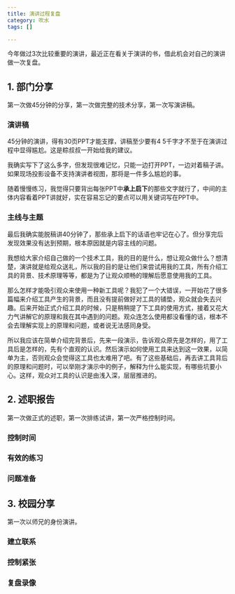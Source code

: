 ```yaml
---
title: 演讲过程复盘
category: 吹水
tags: []

---
```


今年做过3次比较重要的演讲，最近正在看关于演讲的书，借此机会对自己的演讲做一次复盘。

<!-- more -->

## 1. 部门分享

第一次做45分钟的分享，第一次做完整的技术分享，第一次写演讲稿。

### 演讲稿

45分钟的演讲，得有30页PPT才能支撑，讲稿至少要有4 5千字才不至于在演讲过程中显得尴尬。这是粽叔叔一开始给我的建议。

我确实写下了这么多字，但发现很难记忆，只能一边打开PPT，一边对着稿子讲。如果现场投影设备不支持演讲者视图，那将是一件多么尴尬的事。

随着慢慢练习，我觉得只要背出每张PPT中**承上启下**的那些文字就行了，中间的主体内容看着PPT讲就好，实在容易忘记的要点可以用关键词写在PPT中。

### 主线与主题

最后我确实能脱稿讲40分钟了，那些承上启下的话语也牢记在心了。但分享完后发现效果没有达到预期，根本原因就是内容主线的问题。

我想给大家介绍自己做的一个技术工具，我的目的是什么，想让观众做什么？想清楚，演讲就是给观众送礼，所以我的目的是让他们来尝试用我的工具，所有介绍工具的背景、技术原理等等，都是为了让观众顺畅的理解后愿意使用我的工具。

那么怎样才能吸引观众来使用一种新工具呢？我犯了一个大错误，一开始花了很多篇幅来介绍工具产生的背景，而且没有提前做好对工具的铺垫，观众就会失去兴趣。后来开始正式介绍工具的时候，只是稍稍提了下工具的使用方式，接着又花大力气讲解它的原理和我在其中遇到的问题。观众连怎么使用都没看懂的话，根本不会去理解实现上的原理和问题，或者说无法感同身受。

所以我应该在简单介绍完背景后，先来一段演示，告诉观众原先是怎样的，用了工具后是怎样的，先有个直观的认识。然后演示如何使用工具来达到这一效果，以简单为主，否则观众会觉得这工具也太难用了吧。有了这些基础后，再去讲工具背后的原理和问题时，可以举刚才演示中的例子，解释为什么能实现，有哪些坑要小心。这样，观众对工具的认识是由浅入深，层层推进的。

## 2. 述职报告

第一次做正式的述职，第一次排练试讲，第一次严格控制时间。

### 控制时间



### 有效的练习



### 问题准备



## 3. 校园分享

第一次以师兄的身份演讲。

### 建立联系



### 控制紧张



### 复盘录像